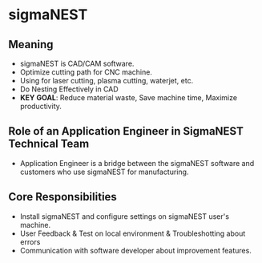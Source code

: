 # sigmaNEST
## Meaning
- sigmaNEST is CAD/CAM software.
- Optimize cutting path for CNC machine.
- Using for laser cutting, plasma cutting, waterjet, etc.
- Do Nesting Effectively in CAD
- **KEY GOAL**: Reduce material waste, Save machine time, Maximize productivity.

## Role of an Application Engineer in SigmaNEST Technical Team
- Application Engineer is a bridge between the sigmaNEST software and customers who use sigmaNEST for manufacturing.

## Core Responsibilities
- Install sigmaNEST and configure settings on sigmaNEST user's machine.
- User Feedback & Test on local environment & Troubleshotting about errors
- Communication with software developer about improvement features.